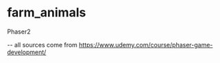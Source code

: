 # farm_animals
Phaser2

-- all sources come from https://www.udemy.com/course/phaser-game-development/
